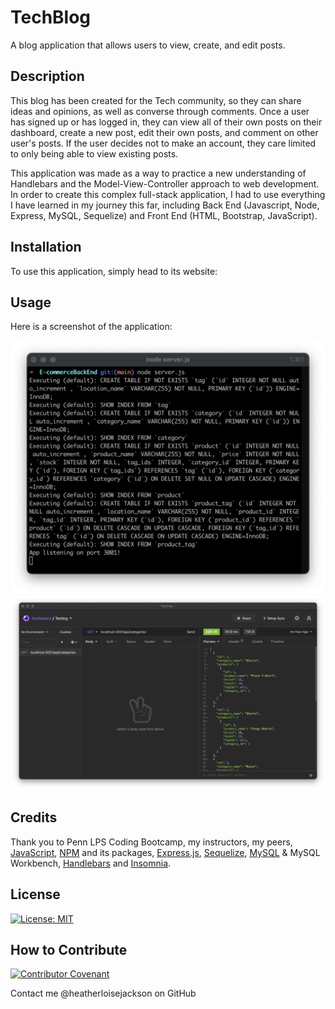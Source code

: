 # TechBlog
A blog application that allows users to view, create, and edit posts.

## Description
This blog has been created for the Tech community, so they can share ideas and opinions, as well as converse through comments. Once a user has signed up or has logged in, they can view all of their own posts on their dashboard, create a new post, edit their own posts, and comment on other user's posts. If the user decides not to make an account, they care limited to only being able to view existing posts.

This application was made as a way to practice a new understanding of Handlebars and the Model-View-Controller approach to web development. In order to create this complex full-stack application, I had to use everything I have learned in my journey this far, including Back End (Javascript, Node, Express, MySQL, Sequelize) and Front End (HTML, Bootstrap, JavaScript).

## Installation
To use this application, simply head to its website: 

## Usage
Here is a screenshot of the application:

![Screenshot Command Line](https://github.com/heatherloisejackson/E-commerceBackEnd/blob/main/assets/CommandLineScreenshot.png)
![Screenshot Insomnia](https://github.com/heatherloisejackson/E-commerceBackEnd/blob/main/assets/InsomniaScreenshot.png)

## Credits
Thank you to Penn LPS Coding Bootcamp, my instructors, my peers, [JavaScript](https://www.javascript.com/), [NPM](https://www.npmjs.com/) and its packages, [Express.js](https://expressjs.com/), [Sequelize](https://sequelize.org/), [MySQL](https://www.mysql.com/) & MySQL Workbench, [Handlebars](https://handlebarsjs.com/) and [Insomnia](https://insomnia.rest/).

## License
[![License: MIT](https://img.shields.io/badge/License-MIT-yellow.svg)](https://opensource.org/licenses/MIT)

## How to Contribute
[![Contributor Covenant](https://img.shields.io/badge/Contributor%20Covenant-2.0-4baaaa.svg)](code_of_conduct.md)

Contact me @heatherloisejackson on GitHub
